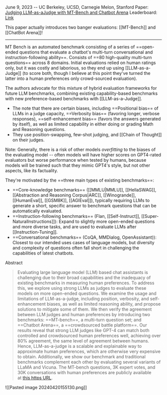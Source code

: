June 9, 2023 -- UC Berkeley, UCSD, Carnegie Melon, Stanford
Paper: [Judging LLM-as-aJudge with MT-Bench and Chatbot Arena](https://arxiv.org/pdf/2306.05685.pdf)
Leaderboard: [Link](https://chat.lmsys.org/?leaderboard)

This paper actually introduces two banger evaluations: [[MT-Bench]] and [[ChatBot Arena]]!

---

MT Bench is an automated benchmark consisting of a series of ==open-ended questions that evaluate a chatbot's multi-turn conversational and instruction-following ability==. Consists of ==80 high-quality multi-turn questions== across 8 domains. Initial evaluations relied on human ratings only, but it was costly and laborious, so they end up using [[LLM-as-a-Judge]] (to score both, though I believe at this point they've turned the latter into a human preferences only crowd-sourced evaluation).

The authors advocate for this mixture of hybrid evaluation frameworks for future LLM benchmarks, combining existing capability-based benchmarks with new preference-based benchmarks with [[LLM-as-a-Judge]]. 
- The note that there are certain biases, including ==Positional bias== of LLMs in a judge capacity, ==Verbosity bias== (favoring longer, verbose responses), ==self-enhancement bias== (favors the answers generated by itself), as well as limited capability in either doing or grading Math and Reasoning questions.
- They use position-swapping, few-shot judging, and [[Chain of Thought]] on their judges.

Note: Generally, there is a risk of other models *overfitting* to the biases of the evaluating model -- often models will have higher scores on GPT4-rated evaluators but worse performance when tested by humans, because models will be trained such that they mimic GPT4's style, but not other aspects, like its factuality.

They're motivated by the ==three main types of existing benchmarks==:
- ==Core-knowledge benchmarks== ([[MMLU|MMLU]], [[HellaSWAG]], [[Abstraction and Reasoning Corpus|ARC]], [[Winogrande]], [[HumanEval]], [[GSM8K]], [[AGIEval]]), typically requiring LLMs to generate a short, specific answer to benchmark questions that can be automatically evaluated.
- ==Instruction-following benchmarks== (Flan, [[Self-Instruct]], [[Super-NaturalInstructions]]): Expand to slightly more open-ended questions and more diverse tasks, and are used to evaluate LLMs after [[Instruction-Tuning]].
- ==Conversational benchmarks== (CoQA, MMDialog, OpenAssistant)): Closest to our intended uses cases of language models, but diversity and complexity of questions often fall short in challenging the capabilities of latest chatbots.

Abstract
> Evaluating large language model (LLM) based chat assistants is challenging due to their broad capabilities and the inadequacy of existing benchmarks in measuring human preferences. To address this, we explore using strong LLMs as judges to evaluate these models on more open-ended questions. We examine the usage and limitations of LLM-as-a-judge, including position, verbosity, and self-enhancement biases, as well as limited reasoning ability, and propose solutions to mitigate some of them. We then verify the agreement between LLM judges and human preferences by introducing two benchmarks: ==MT-bench==, a multi-turn question set; and ==Chatbot Arena==, a ==crowdsourced battle platform==. Our results reveal that strong LLM judges like GPT-4 can match both controlled and crowdsourced human preferences well, achieving over 80% agreement, the same level of agreement between humans. Hence, LLM-as-a-judge is a scalable and explainable way to approximate human preferences, which are otherwise very expensive to obtain. Additionally, we show our benchmark and traditional benchmarks complement each other by evaluating several variants of LLaMA and Vicuna. The MT-bench questions, 3K expert votes, and 30K conversations with human preferences are publicly available at [this https URL](https://github.com/lm-sys/FastChat/tree/main/fastchat/llm_judge).

![[Pasted image 20240420155130.png]]